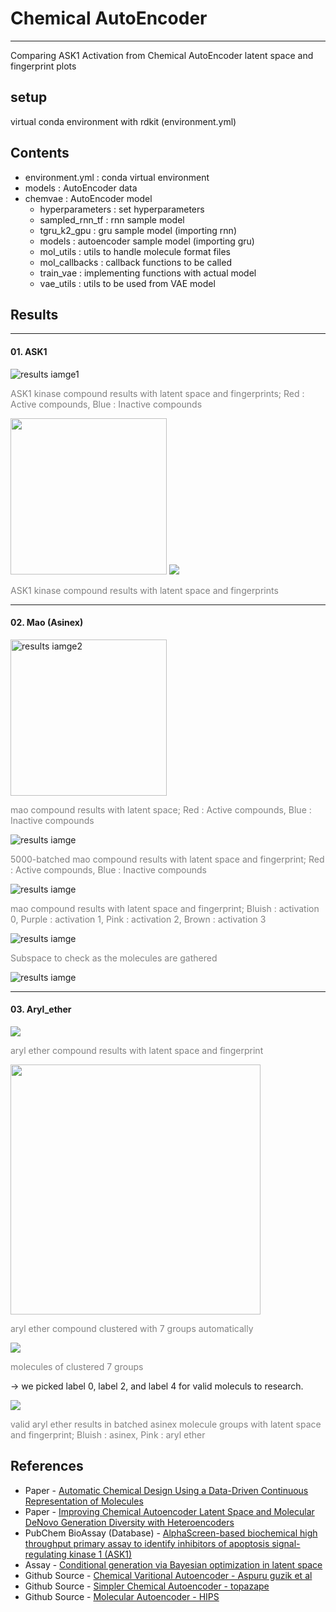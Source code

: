# Chemical AutoEncoder
------
Comparing ASK1 Activation from Chemical AutoEncoder latent space and fingerprint plots

## setup
virtual conda environment with rdkit (environment.yml)

## Contents
- environment.yml : conda virtual environment
- models : AutoEncoder data
- chemvae : AutoEncoder model
  - hyperparameters : set hyperparameters
  - sampled_rnn_tf : rnn sample model
  - tgru_k2_gpu : gru sample model (importing rnn)
  - models : autoencoder sample model (importing gru)
  - mol_utils : utils to handle molecule format files
  - mol_callbacks : callback functions to be called
  - train_vae : implementing functions with actual model
  - vae_utils : utils to be used from VAE model

## Results

-----

#### 01. ASK1
<img src="./results/ask1_output.png" alt="results iamge1"/>

<span style="color:gray">ASK1 kinase compound results with latent space and fingerprints; Red : Active compounds, Blue : Inactive compounds</span>

<img src="./results/ask1_latent_output.png" width=250/>

<img src="./results/ask1_molecules.png"/>

<span style="color:gray">ASK1 kinase compound results with latent space and fingerprints</span>

-----

#### 02. Mao (Asinex)
<img src="./results/mao_output.png" alt="results iamge2" height=250/>

<span style="color:gray">mao compound results with latent space; Red : Active compounds, Blue : Inactive compounds</span>

<img src="./results/mao_batched_output.png" alt="results iamge"/>

<span style="color:gray">5000-batched mao compound results with latent space and fingerprint; Red : Active compounds, Blue : Inactive compounds</span>

<img src="./results/mao_vanila_latent_output.png" alt="results iamge"/>

<span style="color:gray">mao compound results with latent space and fingerprint; Bluish : activation 0, Purple : activation 1, Pink : activation 2, Brown : activation 3</span>

<img src="./results/mao_vanila_rdk_output.png" alt="results iamge"/>

<span style="color:gray">Subspace to check as the molecules are gathered</span>

<img src="./results/mao_molecules.png" alt="results iamge"/>

-----

#### 03. Aryl_ether
<img src="./results/aryl_output.png"/>

<span style="color:gray">aryl ether compound results with latent space and fingerprint</span>

<img src="./results/aryl_MACCSKeys_cluster.png" width=400/>

<span style="color:gray">aryl ether compound clustered with 7 groups automatically</span>

<img src="./results/aryl_molecules.png"/>

<span style="color:gray">molecules of clustered 7 groups</span>

→ we picked label 0, label 2, and label 4 for valid moleculs to research.

<img src="./results/aryl_in_asinex_output.png"/>

<span style="color:gray">valid aryl ether results in batched asinex molecule groups with latent space and fingerprint; Bluish : asinex, Pink : aryl ether</span>

## References
* Paper - [Automatic Chemical Design Using a Data-Driven Continuous Representation of Molecules](https://pubs.acs.org/doi/abs/10.1021/acscentsci.7b00572)
* Paper - [Improving Chemical Autoencoder Latent Space and Molecular DeNovo Generation Diversity with Heteroencoders](https://www.ncbi.nlm.nih.gov/pmc/articles/PMC6316879/)
* PubChem BioAssay (Database) - [AlphaScreen-based biochemical high throughput primary assay to identify inhibitors of apoptosis signal-regulating kinase 1 (ASK1)](https://pubchem.ncbi.nlm.nih.gov/bioassay/1159602)
* Assay - [Conditional generation via Bayesian optimization in latent space](http://krasserm.github.io/2018/04/07/latent-space-optimization/)
* Github Source - [Chemical Varitional Autoencoder - Aspuru guzik et al](https://github.com/aspuru-guzik-group/chemical_vae)
* Github Source - [Simpler Chemical Autoencoder - topazape](https://github.com/topazape/molecular-VAE)
* Github Source - [Molecular Autoencoder - HIPS](https://github.com/HIPS/molecule-autoencoder)